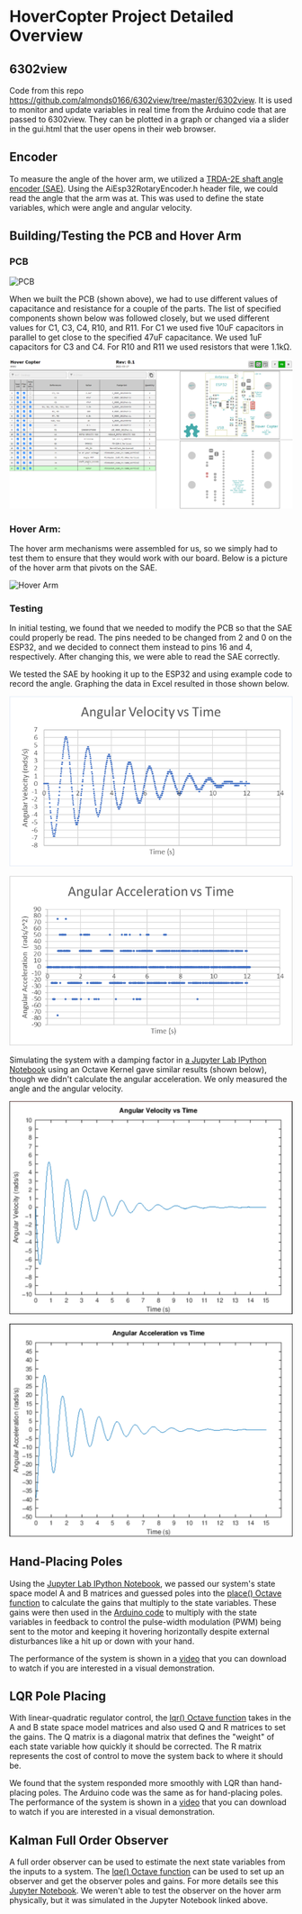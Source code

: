 # HoverCopter Project Detailed Overview

## 6302view
Code from this repo https://github.com/almonds0166/6302view/tree/master/6302view. It is used to monitor and update variables in real time from the Arduino code that are passed to 6302view. They can be plotted in a graph or changed via a slider in the gui.html that the user opens in their web browser.

## Encoder
To measure the angle of the hover arm, we utilized a [TRDA-2E shaft angle encoder (SAE)](https://github.com/matthartpi/Hovercopter/blob/master/SAE/TRDA-2E_SAEncoders.pdf). Using the AiEsp32RotaryEncoder.h header file, we could read the angle that the arm was at. This was used to define the state variables, which were angle and angular velocity.


## Building/Testing the PCB and Hover Arm

### PCB
![PCB](https://github.com/matthartpi/Hovercopter/blob/master/BuildingPCB/Board(strghtfront).jpg)

When we built the PCB (shown above), we had to use different values of capacitance and resistance for a couple of the parts. The list of specified components shown below was followed closely, but we used different values for C1, C3, C4, R10, and R11. For C1 we used five 10uF capacitors in parallel to get close to the specified 47uF capacitance. We used 1uF capacitors for C3 and C4. For R10 and R11 we used resistors that were 1.1kΩ.

![BOM](https://github.com/matthartpi/Hovercopter/blob/master/BuildingPCB/BuiltBOM.png)


### Hover Arm:
The hover arm mechanisms were assembled for us, so we simply had to test them to ensure that they would work with our board. Below is a picture of the hover arm that pivots on the SAE.

![Hover Arm](https://github.com/matthartpi/Hovercopter/blob/master/BuildingPCB/Mechanism(floor).jpg)

### Testing
In initial testing, we found that we needed to modify the PCB so that the SAE could properly be read. The pins needed to be changed from 2 and 0 on the ESP32, and we decided to connect them instead to pins 16 and 4, respectively. After changing this, we were able to read the SAE correctly.

We tested the SAE by hooking it up to the ESP32 and using example code to record the angle. Graphing the data in Excel resulted in those shown below.

![MeasAngVelVsTm](https://github.com/matthartpi/Hovercopter/blob/master/HangingDown/AngularVelocityVsTime.png)

![MeasAngAccVsTm](https://github.com/matthartpi/Hovercopter/blob/master/HangingDown/AngularAccelerationVsTime.png)

Simulating the system with a damping factor in [a Jupyter Lab IPython Notebook](https://github.com/matthartpi/Hovercopter/blob/master/FullOrderObserver/HoverCopterFullOrdObs.ipynb) using an Octave Kernel gave similar results (shown below), though we didn't calculate the angular acceleration. We only measured the angle and the angular velocity.

![SimAngVelVsTm](https://github.com/matthartpi/Hovercopter/blob/master/HangingDown/SimulatedAngularVelocityVsTime.png)

![SimAngAccVsTm](https://github.com/matthartpi/Hovercopter/blob/master/HangingDown/SimulatedAngularAccelerationVsTime.png)


## Hand-Placing Poles
Using the [Jupyter Lab IPython Notebook](https://github.com/matthartpi/Hovercopter/blob/master/FullOrderObserver/HoverCopterFullOrdObs.ipynb), we passed our system's state space model A and B matrices and guessed poles into the [place() Octave function](https://octave.sourceforge.io/control/function/place.html) to calculate the gains that multiply to the state variables. These gains were then used in the [Arduino code](https://github.com/matthartpi/Hovercopter/blob/master/HandPlacingPoles/HandPlacingPoles/HandPlacingPoles2/HandPlacingPoles2.ino) to multiply with the state variables in feedback to control the pulse-width modulation (PWM) being sent to the motor and keeping it hovering horizontally despite external disturbances like a hit up or down with your hand.

The performance of the system is shown in a [video](https://github.com/matthartpi/Hovercopter/blob/master/HandPlacingPoles/HandPlacingPolesPerformance.mp4) that you can download to watch if you are interested in a visual demonstration.

## LQR Pole Placing
With linear-quadratic regulator control, the [lqr() Octave function](https://octave.sourceforge.io/control/function/lqr.html) takes in the A and B state space model matrices and also used Q and R matrices to set the gains. The Q matrix is a diagonal matrix that defines the "weight" of each state variable how quickly it should be corrected. The R matrix represents the cost of control to move the system back to where it should be.

We found that the system responded more smoothly with LQR than hand-placing poles. The Arduino code was the same as for hand-placing poles. The performance of the system is shown in a [video](https://github.com/matthartpi/Hovercopter/blob/master/LQR/LQR_Performance.mp4) that you can download to watch if you are interested in a visual demonstration.

## Kalman Full Order Observer
A full order observer can be used to estimate the next state variables from the inputs to a system. The [lqe() Octave function](https://octave.sourceforge.io/control/function/lqe.html) can be used to set up an observer and get the observer poles and gains. For more details see this [Jupyter Notebook](https://github.com/matthartpi/Hovercopter/blob/master/FullOrderObserver/HoverCopterFullOrdObs.ipynb). We weren't able to test the observer on the hover arm physically, but it was simulated in the Jupyter Notebook linked above.
